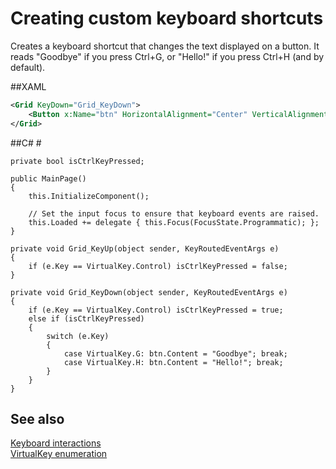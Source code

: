 # Creating custom keyboard shortcuts

Creates a keyboard shortcut that changes the text displayed on a button. It reads "Goodbye" if you press Ctrl+G, or "Hello!" if you press Ctrl+H (and by default).

##XAML
```xml
<Grid KeyDown="Grid_KeyDown">
    <Button x:Name="btn" HorizontalAlignment="Center" VerticalAlignment="Center" Content="Hello!"/>
</Grid>
```

##C# #
```CSharp
private bool isCtrlKeyPressed;

public MainPage()
{
    this.InitializeComponent();

    // Set the input focus to ensure that keyboard events are raised.
    this.Loaded += delegate { this.Focus(FocusState.Programmatic); };
}

private void Grid_KeyUp(object sender, KeyRoutedEventArgs e)
{
    if (e.Key == VirtualKey.Control) isCtrlKeyPressed = false;
}

private void Grid_KeyDown(object sender, KeyRoutedEventArgs e)
{
    if (e.Key == VirtualKey.Control) isCtrlKeyPressed = true;
    else if (isCtrlKeyPressed)
    {
        switch (e.Key)
        {
            case VirtualKey.G: btn.Content = "Goodbye"; break;
            case VirtualKey.H: btn.Content = "Hello!"; break;
        }
    }
}
```

## See also

[Keyboard interactions](https://msdn.microsoft.com/en-us/windows/uwp/input-and-devices/keyboard-interactions)  
[VirtualKey enumeration](https://msdn.microsoft.com/library/windows/apps/windows.system.virtualkey.aspx)
